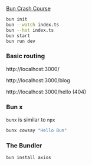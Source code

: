 [Bun Crash Course](https://youtu.be/U4JVw8K19uY?si=x0j53Ixv3AdF8LRd)

```sh
bun init
bun --watch index.ts
bun --hot index.ts
bun start
bun run dev
```

### Basic routing

http://localhost:3000/

http://localhost:3000/blog

http://localhost:3000/hello (404)

### Bun x

`bunx` is similar to `npx`

```sh
bunx cowsay "Hello Bun"
```

### The Bundler

```sh
bun install axios
```

<br>
